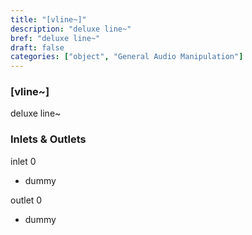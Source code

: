 ```yaml
---
title: "[vline~]"
description: "deluxe line~"
bref: "deluxe line~"
draft: false
categories: ["object", "General Audio Manipulation"]
---
```


### [vline~]

deluxe line~

### Inlets & Outlets

inlet 0

 - dummy

outlet 0

 - dummy
 
